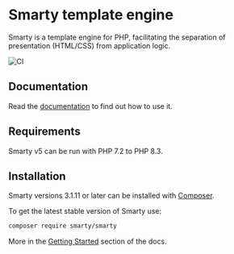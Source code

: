 # Smarty template engine
Smarty is a template engine for PHP, facilitating the separation of presentation (HTML/CSS) from application logic. 

![CI](https://github.com/smarty-php/smarty/workflows/CI/badge.svg)

## Documentation
Read the [documentation](https://smarty-php.github.io/smarty/) to find out how to use it. 

## Requirements
Smarty v5 can be run with PHP 7.2 to PHP 8.3.

## Installation
Smarty versions 3.1.11 or later can be installed with [Composer](https://getcomposer.org/).

To get the latest stable version of Smarty use:
```bash
composer require smarty/smarty
````

More in the [Getting Started](./docs/getting-started.md) section of the docs.
